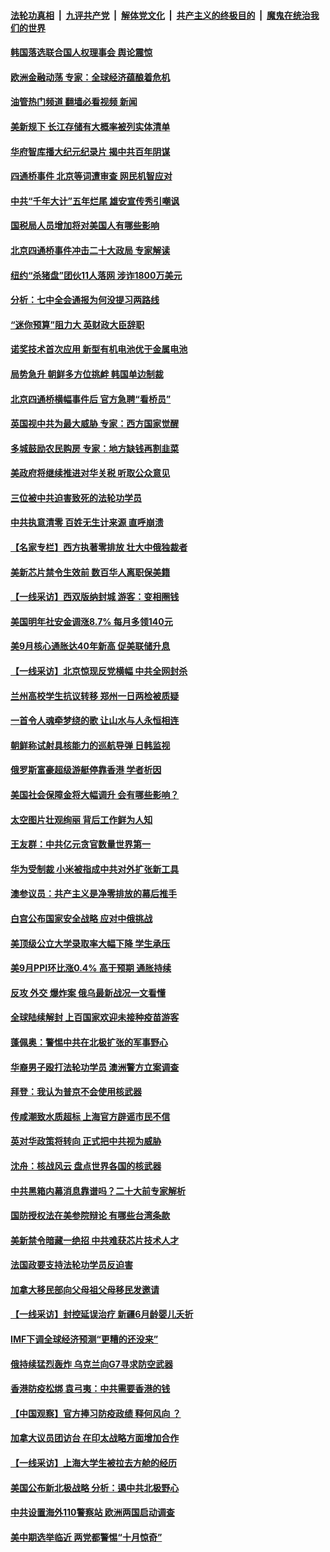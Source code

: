 ####  [法轮功真相](../../../../basic/blob/master/README.md?t=10151731) &nbsp;|&nbsp; [九评共产党](../../../../9ping.md/blob/master/README.md?t=10151731) &nbsp;|&nbsp; [解体党文化](../../../../jtdwh.md/blob/master/README.md?t=10151731)  &nbsp;|&nbsp; [共产主义的终极目的](../../../../gczydzjmd.md/blob/master/README.md?t=10151731) &nbsp;|&nbsp; [魔鬼在统治我们的世界](../../../../mgztzwmdsj.md/blob/master/README.md?t=10151731) 

#### [韩国落选联合国人权理事会 舆论震惊](../pages/nf4514/n13845875.md?t=10151731) 

#### [欧洲金融动荡 专家：全球经济蕴酿着危机](../pages/nf4514/n13845755.md?t=10151731) 

#### [油管热门频道 翻墙必看视频 新闻](http://209.250.226.216:81/youtube.html?10151731)

#### [美新规下 长江存储有大概率被列实体清单](../pages/nf4514/n13845665.md?t=10151731) 

#### [华府智库播大纪元纪录片 揭中共百年阴谋](../pages/nf4514/n13845707.md?t=10151731) 

#### [四通桥事件 北京等词遭审查 网民机智应对](../pages/nf4514/n13845578.md?t=10151731) 

#### [中共“千年大计”五年烂尾 雄安宣传秀引嘲讽](../pages/nf4514/n13845158.md?t=10151731) 

#### [国税局人员增加将对美国人有哪些影响](../pages/nf4514/n13845392.md?t=10151731) 

#### [北京四通桥事件冲击二十大政局 专家解读](../pages/nf4514/n13845256.md?t=10151731) 

#### [纽约“杀猪盘”团伙11人落网 涉诈1800万美元](../pages/nf4514/n13845122.md?t=10151731) 

#### [分析：七中全会通报为何没提习两路线](../pages/nf4514/n13844995.md?t=10151731) 

#### [“迷你预算”阻力大 英财政大臣辞职](../pages/nf4514/n13845380.md?t=10151731) 

#### [诺奖技术首次应用 新型有机电池优于金属电池](../pages/nf4514/n13845219.md?t=10151731) 

#### [局势急升 朝鲜多方位挑衅 韩国单边制裁](../pages/nf4514/n13845341.md?t=10151731) 

#### [北京四通桥横幅事件后 官方急聘“看桥员”](../pages/nf4514/n13845237.md?t=10151731) 

#### [英国视中共为最大威胁 专家：西方国家觉醒](../pages/nf4514/n13845017.md?t=10151731) 

#### [多城鼓励农民购房 专家：地方缺钱再割韭菜](../pages/nf4514/n13844904.md?t=10151731) 

#### [美政府将继续推进对华关税 听取公众意见](../pages/nf4514/n13844942.md?t=10151731) 

#### [三位被中共迫害致死的法轮功学员](../pages/nf4514/n13843974.md?t=10151731) 

#### [中共执意清零 百姓无生计来源 直呼崩溃](../pages/nf4514/n13844738.md?t=10151731) 

#### [【名家专栏】西方执著零排放 壮大中俄独裁者](../pages/nf4514/n13844798.md?t=10151731) 

#### [美新芯片禁令生效前 数百华人离职保美籍](../pages/nf4514/n13844644.md?t=10151731) 

#### [【一线采访】西双版纳封城 游客：变相圈钱](../pages/nf4514/n13844525.md?t=10151731) 

#### [美国明年社安金调涨8.7% 每月多领140元](../pages/nf4514/n13844710.md?t=10151731) 

#### [美9月核心通胀达40年新高 促美联储升息](../pages/nf4514/n13844694.md?t=10151731) 

#### [【一线采访】北京惊现反党横幅 中共全网封杀](../pages/nf4514/n13844506.md?t=10151731) 

#### [兰州高校学生抗议转移 郑州一日两检被质疑](../pages/nf4514/n13844287.md?t=10151731) 

#### [一首令人魂牵梦绕的歌 让山水与人永恒相连](../pages/nf4514/n13841027.md?t=10151731) 

#### [朝鲜称试射具核能力的巡航导弹 日韩监视](../pages/nf4514/n13844461.md?t=10151731) 

#### [俄罗斯富豪超级游艇停靠香港 学者析因](../pages/nf4514/n13844345.md?t=10151731) 

#### [美国社会保障金将大幅调升 会有哪些影响？](../pages/nf4514/n13844141.md?t=10151731) 

#### [太空图片壮观绚丽 背后工作鲜为人知](../pages/nf4514/n13844118.md?t=10151731) 

#### [王友群：中共亿元贪官数量世界第一](../pages/nf4514/n13844182.md?t=10151731) 

#### [华为受制裁 小米被指成中共对外扩张新工具](../pages/nf4514/n13844067.md?t=10151731) 

#### [澳参议员：共产主义是净零排放的幕后推手](../pages/nf4514/n13844100.md?t=10151731) 

#### [白宫公布国家安全战略 应对中俄挑战](../pages/nf4514/n13844037.md?t=10151731) 

#### [美顶级公立大学录取率大幅下降 学生承压](../pages/nf4514/n13844006.md?t=10151731) 

#### [美9月PPI环比涨0.4% 高于预期 通胀持续](../pages/nf4514/n13843971.md?t=10151731) 

#### [反攻 外交 爆炸案 俄乌最新战况一文看懂](../pages/nf4514/n13843901.md?t=10151731) 

#### [全球陆续解封 上百国家欢迎未接种疫苗游客](../pages/nf4514/n13843840.md?t=10151731) 

#### [蓬佩奥：警惕中共在北极扩张的军事野心](../pages/nf4514/n13843705.md?t=10151731) 

#### [华裔男子殴打法轮功学员 澳洲警方立案调查](../pages/nf4514/n13843606.md?t=10151731) 

#### [拜登：我认为普京不会使用核武器](../pages/nf4514/n13843621.md?t=10151731) 

#### [传咸潮致水质超标 上海官方辟谣市民不信](../pages/nf4514/n13843449.md?t=10151731) 

#### [英对华政策将转向 正式把中共视为威胁](../pages/nf4514/n13843543.md?t=10151731) 

#### [沈舟：核战风云 盘点世界各国的核武器](../pages/nf4514/n13843516.md?t=10151731) 

#### [中共黑箱内幕消息靠谱吗？二十大前专家解析](../pages/nf4514/n13843413.md?t=10151731) 

#### [国防授权法在美参院辩论 有哪些台湾条款](../pages/nf4514/n13843343.md?t=10151731) 

#### [美新禁令暗藏一绝招 中共难获芯片技术人才](../pages/nf4514/n13843315.md?t=10151731) 

#### [法国政要支持法轮功学员反迫害](../pages/nf4514/n13841970.md?t=10151731) 

#### [加拿大移民部向父母祖父母移民发邀请](../pages/nf4514/n13843313.md?t=10151731) 

#### [【一线采访】封控延误治疗 新疆6月龄婴儿夭折](../pages/nf4514/n13843154.md?t=10151731) 

#### [IMF下调全球经济预测“更糟的还没来”](../pages/nf4514/n13843243.md?t=10151731) 

#### [俄持续猛烈轰炸 乌克兰向G7寻求防空武器](../pages/nf4514/n13843173.md?t=10151731) 

#### [香港防疫松绑 袁弓夷：中共需要香港的钱](../pages/nf4514/n13842926.md?t=10151731) 

#### [【中国观察】官方捧习防疫政绩 释何风向 ？](../pages/nf4514/n13843166.md?t=10151731) 

#### [加拿大议员团访台 在印太战略方面增加合作](../pages/nf4514/n13842986.md?t=10151731) 

#### [【一线采访】上海大学生被拉去方舱的经历](../pages/nf4514/n13842987.md?t=10151731) 

#### [美国公布新北极战略 分析：遏中共北极野心](../pages/nf4514/n13842730.md?t=10151731) 

#### [中共设置海外110警察站 欧洲两国启动调查](../pages/nf4514/n13842597.md?t=10151731) 

#### [美中期选举临近 两党都警惕“十月惊奇”](../pages/nf4514/n13842498.md?t=10151731) 

<img src='http://gfw-breaker.win/goodnews/indexes/nf4514.md' width='0px' height='0px'/>
